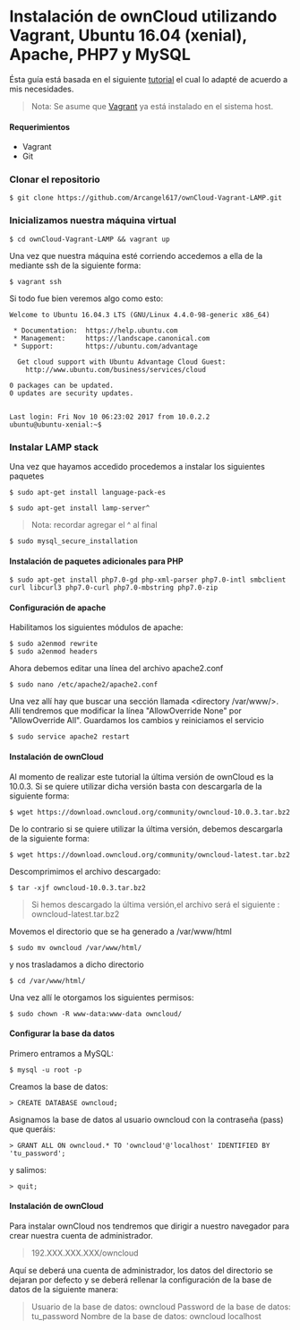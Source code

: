 # Instalación de ownCloud utilizando Vagrant, Ubuntu 16.04 (xenial), Apache, PHP7 y MySQL  
Ésta guía está basada en el siguiente [tutorial](https://hipertextual.com/archivo/2014/10/owncloud/) el cual lo adapté de acuerdo a mis necesidades.
> Nota: Se asume que [Vagrant](https://www.vagrantup.com/) ya está instalado en el sistema host. 
#### Requerimientos
- Vagrant
- Git

### Clonar el repositorio
```
$ git clone https://github.com/Arcangel617/ownCloud-Vagrant-LAMP.git
```
### Inicializamos nuestra máquina virtual
```
$ cd ownCloud-Vagrant-LAMP && vagrant up
```
Una vez que nuestra máquina esté corriendo accedemos a ella de la mediante ssh de la siguiente forma:
```
$ vagrant ssh
```
Si todo fue bien veremos algo como esto:
```
Welcome to Ubuntu 16.04.3 LTS (GNU/Linux 4.4.0-98-generic x86_64)

 * Documentation:  https://help.ubuntu.com
 * Management:     https://landscape.canonical.com
 * Support:        https://ubuntu.com/advantage

  Get cloud support with Ubuntu Advantage Cloud Guest:
    http://www.ubuntu.com/business/services/cloud

0 packages can be updated.
0 updates are security updates.


Last login: Fri Nov 10 06:23:02 2017 from 10.0.2.2
ubuntu@ubuntu-xenial:~$ 
```
### Instalar LAMP stack
Una vez que hayamos accedido procedemos a instalar los siguientes paquetes 
```
$ sudo apt-get install language-pack-es
```
```
$ sudo apt-get install lamp-server^
```
> Nota: recordar agregar el ^ al final
```
$ sudo mysql_secure_installation 
```
#### Instalación de paquetes adicionales para PHP
```
$ sudo apt-get install php7.0-gd php-xml-parser php7.0-intl smbclient curl libcurl3 php7.0-curl php7.0-mbstring php7.0-zip 
```
#### Configuración de apache
Habilitamos los siguientes módulos de apache:
```
$ sudo a2enmod rewrite
$ sudo a2enmod headers
```
Ahora debemos editar una línea del archivo apache2.conf
```
$ sudo nano /etc/apache2/apache2.conf 
```
Una vez allí hay que buscar una sección llamada <directory /var/www/>. Allí tendremos que modificar la línea "AllowOverride None" por "AllowOverride All". Guardamos los cambios y reiniciamos el servicio
```
$ sudo service apache2 restart
```

#### Instalación de ownCloud
Al momento de realizar este tutorial la última versión de ownCloud es la 10.0.3. Si se quiere utilizar dicha versión basta con descargarla de la siguiente forma:
```
$ wget https://download.owncloud.org/community/owncloud-10.0.3.tar.bz2
```
De lo contrario si se quiere utilizar la última versión, debemos descargarla de la siguiente forma:
```
$ wget https://download.owncloud.org/community/owncloud-latest.tar.bz2
```
Descomprimimos el archivo descargado:
```
$ tar -xjf owncloud-10.0.3.tar.bz2 
```
> Si hemos descargado la última versión,el archivo será el siguiente : owncloud-latest.tar.bz2 

Movemos el directorio que se ha generado a /var/www/html
```
$ sudo mv owncloud /var/www/html/
```
y nos trasladamos a dicho directorio
```
$ cd /var/www/html/
```
Una vez allí le otorgamos los siguientes permisos:
```
$ sudo chown -R www-data:www-data owncloud/
```
#### Configurar la base da datos
Primero entramos a MySQL:
```
$ mysql -u root -p
```

Creamos la base de datos:
```
> CREATE DATABASE owncloud;
```

Asignamos la base de datos al usuario owncloud con la contraseña (pass) que queráis:
```
> GRANT ALL ON owncloud.* TO 'owncloud'@'localhost' IDENTIFIED BY 'tu_password';
```
y salimos:
```
> quit;
```
#### Instalación de ownCloud
Para instalar ownCloud nos tendremos que dirigir a nuestro navegador para crear nuestra cuenta de administrador.
> 192.XXX.XXX.XXX/owncloud


Aquí se deberá una cuenta de administrador, los datos del directorio se dejaran por defecto y se deberá rellenar la configuración de la base de datos de la siguiente manera:

> Usuario de la base de datos: owncloud
> Password de la base de datos: tu_password
> Nombre de la base de datos: owncloud
> localhost

